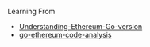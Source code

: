 Learning From
- [Understanding-Ethereum-Go-version](https://github.com/ABCDELabs/Understanding-Ethereum-Go-version/tree/main)
- [go-ethereum-code-analysis](https://github.com/ZtesoftCS/go-ethereum-code-analysis)